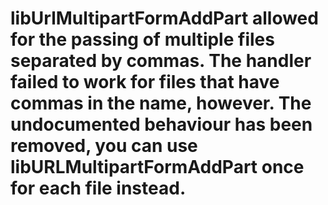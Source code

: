 # libUrlMultipartFormAddPart allowed for the passing of multiple files separated by commas. The handler failed to work for files that have commas in the name, however. The undocumented behaviour has been removed, you can use libURLMultipartFormAddPart once for each file instead.
